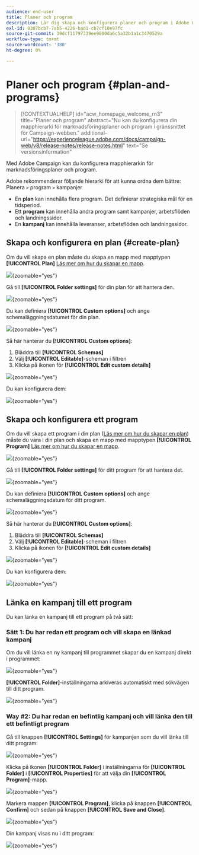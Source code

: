 ```yaml
---
audience: end-user
title: Planer och program
description: Lär dig skapa och konfigurera planer och program i Adobe Campaign
exl-id: 0307bcb7-7ab5-4226-bad1-cb7cf10e97fc
source-git-commit: 39dcf11797339ee9800da6c5a32b1a1c3470529a
workflow-type: tm+mt
source-wordcount: '380'
ht-degree: 0%

---
```


# Planer och program {#plan-and-programs}

>[!CONTEXTUALHELP]
>id="acw_homepage_welcome_rn3"
>title="Planer och program"
>abstract="Nu kan du konfigurera din mapphierarki för marknadsföringsplaner och program i gränssnittet för Campaign-webben."
>additional-url="https://experienceleague.adobe.com/docs/campaign-web/v8/release-notes/release-notes.html" text="Se versionsinformation"

Med Adobe Campaign kan du konfigurera mapphierarkin för marknadsföringsplaner och program.

Adobe rekommenderar följande hierarki för att kunna ordna dem bättre: Planera `>` program `>` kampanjer

* En **plan** kan innehålla flera program. Det definierar strategiska mål för en tidsperiod.
* Ett **program** kan innehålla andra program samt kampanjer, arbetsflöden och landningssidor.
* En **kampanj** kan innehålla leveranser, arbetsflöden och landningssidor.

## Skapa och konfigurera en plan {#create-plan}

Om du vill skapa en plan måste du skapa en mapp med mapptypen **[!UICONTROL Plan]** [Läs mer om hur du skapar en mapp](../get-started/work-with-folders.md).

![](assets/plan_create.png){zoomable="yes"}

Gå till **[!UICONTROL Folder settings]** för din plan för att hantera den.

![](assets/plan_settings.png){zoomable="yes"}

Du kan definiera **[!UICONTROL Custom options]** och ange schemaläggningsdatumet för din plan.

![](assets/plan_options.png){zoomable="yes"}

Så här hanterar du **[!UICONTROL Custom options]**:

1. Bläddra till **[!UICONTROL Schemas]**
1. Välj **[!UICONTROL Editable]**-scheman i filtren
1. Klicka på ikonen för **[!UICONTROL Edit custom details]**

![](assets/plan_edit.png){zoomable="yes"}

Du kan konfigurera dem:

![](assets/plan_customfields.png){zoomable="yes"}

## Skapa och konfigurera ett program

Om du vill skapa ett program i din plan ([Läs mer om hur du skapar en plan](#create-plan)) måste du vara i din plan och skapa en mapp med mapptypen **[!UICONTROL Program]** [Läs mer om hur du skapar en mapp](../get-started/work-with-folders.md).

![](assets/program_create.png){zoomable="yes"}

Gå till **[!UICONTROL Folder settings]** för ditt program för att hantera det.

![](assets/program_settings.png){zoomable="yes"}

Du kan definiera **[!UICONTROL Custom options]** och ange schemaläggningsdatum för ditt program.

![](assets/program_options.png){zoomable="yes"}

Så här hanterar du **[!UICONTROL Custom options]**:

1. Bläddra till **[!UICONTROL Schemas]**
1. Välj **[!UICONTROL Editable]**-scheman i filtren
1. Klicka på ikonen för **[!UICONTROL Edit custom details]**

![](assets/program_edit.png){zoomable="yes"}

Du kan konfigurera dem:

![](assets/program_customfields.png){zoomable="yes"}

## Länka en kampanj till ett program

Du kan länka en kampanj till ett program på två sätt:

### Sätt 1: Du har redan ett program och vill skapa en länkad kampanj

Om du vill länka en ny kampanj till programmet skapar du en kampanj direkt i programmet:

![](assets/program_campaign_create.png){zoomable="yes"}

**[!UICONTROL Folder]**-inställningarna arkiveras automatiskt med sökvägen till ditt program.

![](assets/program_campaign_folder.png){zoomable="yes"}

### Way #2: Du har redan en befintlig kampanj och vill länka den till ett befintligt program

Gå till knappen **[!UICONTROL Settings]** för kampanjen som du vill länka till ditt program:

![](assets/campaign_settings.png){zoomable="yes"}

Klicka på ikonen **[!UICONTROL Folder]** i inställningarna för **[!UICONTROL Folder]** i **[!UICONTROL Properties]** för att välja din **[!UICONTROL Program]**-mapp.

![](assets/campaign_folder.png){zoomable="yes"}

Markera mappen **[!UICONTROL Program]**, klicka på knappen **[!UICONTROL Confirm]** och sedan på knappen **[!UICONTROL Save and Close]**.

![](assets/campaign_linked.png){zoomable="yes"}

Din kampanj visas nu i ditt program:

![](assets/campaign_in_program.png){zoomable="yes"}
